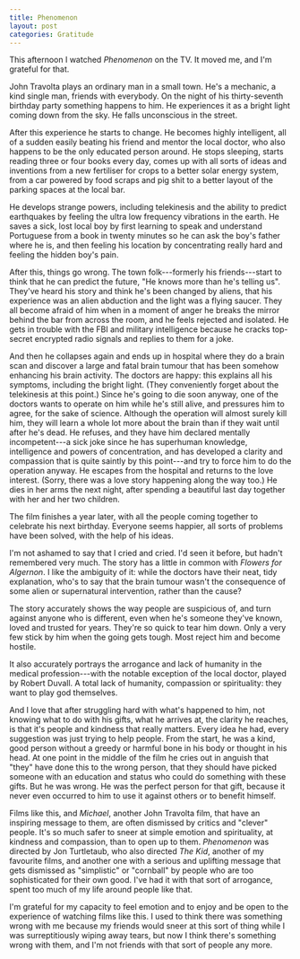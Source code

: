 ```yaml
---
title: Phenomenon
layout: post
categories: Gratitude
---
```


This afternoon I watched _Phenomenon_ on the TV. It moved me, and I'm grateful
for that.

John Travolta plays an ordinary man in a small town. He's a mechanic, a kind
single man, friends with everybody. On the night of his thirty-seventh birthday
party something happens to him. He experiences it as a bright light coming down
from the sky. He falls unconscious in the street.

After this experience he starts to change. He becomes highly intelligent, all of
a sudden easily beating his friend and mentor the local doctor, who also happens
to be the only educated person around. He stops sleeping, starts reading three
or four books every day, comes up with all sorts of ideas and inventions from a
new fertiliser for crops to a better solar energy system, from a car powered by
food scraps and pig shit to a better layout of the parking spaces at the local
bar.

He develops strange powers, including telekinesis and the ability to predict
earthquakes by feeling the ultra low frequency vibrations in the earth. He saves
a sick, lost local boy by first learning to speak and understand Portuguese from
a book in twenty minutes so he can ask the boy's father where he is, and then
feeling his location by concentrating really hard and feeling the hidden boy's
pain.

After this, things go wrong. The town folk---formerly his friends---start to
think that he can predict the future, "He knows more than he's telling us".
They've heard his story and think he's been changed by aliens, that his
experience was an alien abduction and the light was a flying saucer. They all
become afraid of him when in a moment of anger he breaks the mirror behind the
bar from across the room, and he feels rejected and isolated. He gets in trouble
with the FBI and military intelligence because he cracks top-secret encrypted
radio signals and replies to them for a joke.

And then he collapses again and ends up in hospital where they do a brain scan
and discover a large and fatal brain tumour that has been somehow enhancing his
brain activity. The doctors are happy: this explains all his symptoms, including
the bright light. (They conveniently forget about the telekinesis at this
point.) Since he's going to die soon anyway, one of the doctors wants to operate
on him while he's still alive, and pressures him to agree, for the sake of
science. Although the operation will almost surely kill him, they will learn a
whole lot more about the brain than if they wait until after he's dead. He
refuses, and they have him declared mentally incompetent---a sick joke since he
has superhuman knowledge, intelligence and powers of concentration, and has
developed a clarity and compassion that is quite saintly by this point---and try
to force him to do the operation anyway. He escapes from the hospital and
returns to the love interest. (Sorry, there was a love story happening along the
way too.) He dies in her arms the next night, after spending a beautiful last
day together with her and her two children.

The film finishes a year later, with all the people coming together to celebrate
his next birthday. Everyone seems happier, all sorts of problems have been
solved, with the help of his ideas.

I'm not ashamed to say that I cried and cried. I'd seen it before, but hadn't
remembered very much. The story has a little in common with _Flowers for
Algernon_. I like the ambiguity of it: while the doctors have their neat, tidy
explanation, who's to say that the brain tumour wasn't the consequence of some
alien or supernatural intervention, rather than the cause?

The story accurately shows the way people are suspicious of, and turn against
anyone who is different, even when he's someone they've known, loved and trusted
for years. They're so quick to tear him down. Only a very few stick by him when
the going gets tough. Most reject him and become hostile.

It also accurately portrays the arrogance and lack of humanity in the medical
profession---with the notable exception of the local doctor, played by Robert
Duvall. A total lack of humanity, compassion or spirituality: they want to play
god themselves.

And I love that after struggling hard with what's happened to him, not knowing
what to do with his gifts, what he arrives at, the clarity he reaches, is that
it's people and kindness that really matters. Every idea he had, every
suggestion was just trying to help people. From the start, he was a kind, good
person without a greedy or harmful bone in his body or thought in his head. At
one point in the middle of the film he cries out in anguish that "they" have
done this to the wrong person, that they should have picked someone with an
education and status who could do something with these gifts. But he was wrong.
He was the perfect person for that gift, because it never even occurred to him
to use it against others or to benefit himself.

Films like this, and _Michael_, another John Travolta film, that have an
inspiring message to them, are often dismissed by critics and "clever" people.
It's so much safer to sneer at simple emotion and spirituality, at kindness and
compassion, than to open up to them. _Phenomenon_ was directed by Jon
Turtletaub, who also directed _The Kid_, another of my favourite films, and
another one with a serious and uplifting message that gets dismissed as
"simplistic" or "cornball" by people who are too sophisticated for their own
good. I've had it with that sort of arrogance, spent too much of my life around
people like that.

I'm grateful for my capacity to feel emotion and to enjoy and be open to the
experience of watching films like this. I used to think there was something
wrong with me because my friends would sneer at this sort of thing while I was
surreptitiously wiping away tears, but now I think there's something wrong with
them, and I'm not friends with that sort of people any more.

